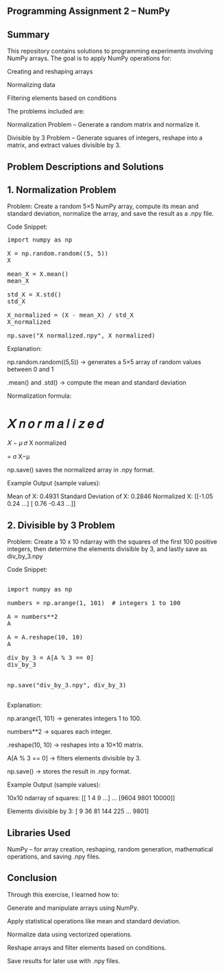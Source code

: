 ## Programming Assignment 2 – NumPy

## Summary

This repository contains solutions to programming experiments involving NumPy arrays.
The goal is to apply NumPy operations for:

Creating and reshaping arrays

Normalizing data

Filtering elements based on conditions

The problems included are:

Normalization Problem – Generate a random matrix and normalize it.

Divisible by 3 Problem – Generate squares of integers, reshape into a matrix, and extract values divisible by 3.

## Problem Descriptions and Solutions

## 1. Normalization Problem

Problem:
Create a random 5×5 NumPy array, compute its mean and standard deviation, normalize the array, and save the result as a .npy file.

Code Snippet:

<pre>
import numpy as np

X = np.random.random((5, 5))
X

mean_X = X.mean()
mean_X

std_X = X.std()
std_X

X_normalized = (X - mean_X) / std_X
X_normalized

np.save("X_normalized.npy", X_normalized)
</pre>

Explanation:

np.random.random((5,5)) → generates a 5×5 array of random values between 0 and 1

.mean() and .std() → compute the mean and standard deviation

Normalization formula:

𝑋
𝑛
𝑜
𝑟
𝑚
𝑎
𝑙
𝑖
𝑧
𝑒
𝑑
=
𝑋
−
𝜇
𝜎
X
normalized
	​

=
σ
X−μ
	​


np.save() saves the normalized array in .npy format.

Example Output (sample values):

Mean of X: 0.4931
Standard Deviation of X: 0.2846
Normalized X:
 [[-1.05  0.24 ...]
  [ 0.76 -0.43 ...]]

## 2. Divisible by 3 Problem

Problem:
Create a 10 x 10 ndarray with the squares of the first 100 positive integers, then determine the elements divisible by 3, and lastly save as div_by_3.npy

Code Snippet:
<pre> 
import numpy as np

numbers = np.arange(1, 101)  # integers 1 to 100

A = numbers**2
A

A = A.reshape(10, 10)
A

div_by_3 = A[A % 3 == 0]
div_by_3 


np.save("div_by_3.npy", div_by_3)
 </pre>

Explanation:

np.arange(1, 101) → generates integers 1 to 100.

numbers**2 → squares each integer.

.reshape(10, 10) → reshapes into a 10×10 matrix.

A[A % 3 == 0] → filters elements divisible by 3.

np.save() → stores the result in .npy format.

Example Output (sample values):

10x10 ndarray of squares:
 [[   1    4    9 ...]
  ...
  [9604 9801 10000]]

Elements divisible by 3:
 [  9  36  81 144 225 ... 9801]

## Libraries Used

NumPy – for array creation, reshaping, random generation, mathematical operations, and saving .npy files.

## Conclusion

Through this exercise, I learned how to:

Generate and manipulate arrays using NumPy.

Apply statistical operations like mean and standard deviation.

Normalize data using vectorized operations.

Reshape arrays and filter elements based on conditions.

Save results for later use with .npy files.
